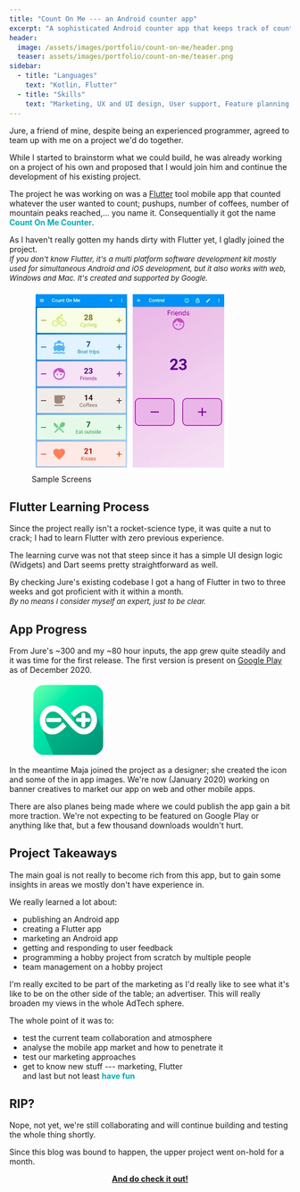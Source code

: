 ```yaml
---
title: "Count On Me --- an Android counter app"
excerpt: "A sophisticated Android counter app that keeps track of counting statistics"
header:
  image: /assets/images/portfolio/count-on-me/header.png
  teaser: assets/images/portfolio/count-on-me/teaser.png
sidebar:
  - title: "Languages"
    text: "Kotlin, Flutter"
  - title: "Skills"
    text: "Marketing, UX and UI design, User support, Feature planning, Teamwork"
---
```


Jure, a friend of mine, despite being an experienced programmer, agreed to team up with me on a project we'd do together.

While I started to brainstorm what we could build, he was already working on a project of his own
and proposed that I would join him and continue the development of his existing project.

The project he was working on was a [Flutter](https://flutter.dev/) tool mobile app that counted whatever the user wanted to count;
pushups, number of coffees, number of mountain peaks reached,... you name it. 
Consequentially it got the name <b style="color:#00adb5">Count On Me Counter</b>.

As I haven't really gotten my hands dirty with Flutter yet, I gladly joined the project.
<br><i><font size="2">If you don't know Flutter, it's a multi platform software development kit 
mostly used for simultaneous Android and iOS development, 
but it also works with web, Windows and Mac. It's created and supported by Google.</font></i>

<figure style="width:400px" class="align-center">
  <img src="/assets/images/portfolio/count-on-me/sample-screens.png" alt="Sample Screens">
  <figcaption>Sample Screens</figcaption>
</figure>

## Flutter Learning Process

Since the project really isn't a rocket-science type, it was quite a nut to crack;
I had to learn Flutter with zero previous experience.

The learning curve was not that steep since it has a simple UI design logic (Widgets) and Dart
seems pretty straightforward as well.

By checking Jure's existing codebase I got a hang of Flutter in two to three weeks and got 
proficient with it within a month. 
<br><i><font size="2">By no means I consider myself an expert, just to be clear.</font></i>

## App Progress

From Jure's ~300 and my ~80 hour inputs, the app grew quite steadily and it was time for the first release.
The first version is present on [Google Play](https://play.google.com/store/apps/details?id=com.topappfield.CountOnMe&hl=en&gl=US) as of December 2020.

<figure style="width:130px; margin-top:0px; margin-bottom:0px;" class="align-left">
  <img src="/assets/images/portfolio/count-on-me/icon.png" alt="Count On Me Icon">
</figure>

In the meantime Maja joined the project as a designer; she created the icon and some of the in app images.
We're now (January 2020) working on banner creatives to market our app on web and other mobile apps.


There are also planes being made where we could publish the app gain a bit more traction.
We're not expecting to be featured on Google Play or anything like that, but a few thousand downloads wouldn't hurt. 

## Project Takeaways

The main goal is not really to become rich from this app, but to gain some insights in areas we mostly don't have experience in.

We really learned a lot about:
- publishing an Android app
- creating a Flutter app
- marketing an Android app
- getting and responding to user feedback
- programming a hobby project from scratch by multiple people
- team management on a hobby project

I'm really excited to be part of the marketing as I'd really like to see what it's like to 
be on the other side of the table; an advertiser. This will really broaden my views
in the whole AdTech sphere.

The whole point of it was to:
- test the current team collaboration and atmosphere
- analyse the mobile app market and how to penetrate it
- test our marketing approaches
- get to know new stuff --- marketing, Flutter
<br> and last but not least <b style="color:#00adb5">have fun</b>

## RIP?

Nope, not yet, we're still collaborating and will continue building and testing the whole thing shortly.

Since this blog was bound to happen, the upper project went on-hold for a month.

<center style="color:#00adb5"><a href="https://play.google.com/store/apps/details?id=com.topappfield.CountOnMe&hl=en&gl=US"><b>And do check it out!</b></a></center>
